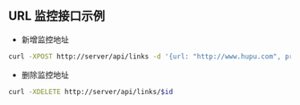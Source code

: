 ## URL 监控接口示例

* 新增监控地址
```bash
curl -XPOST http://server/api/links -d '{url: "http://www.hupu.com", proxy: "http://192.168.1.1"}'
```

* 删除监控地址
```bash
curl -XDELETE http://server/api/links/$id
```
